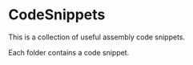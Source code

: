 CodeSnippets
============

This is a collection of useful assembly code snippets.

Each folder contains a code snippet.
